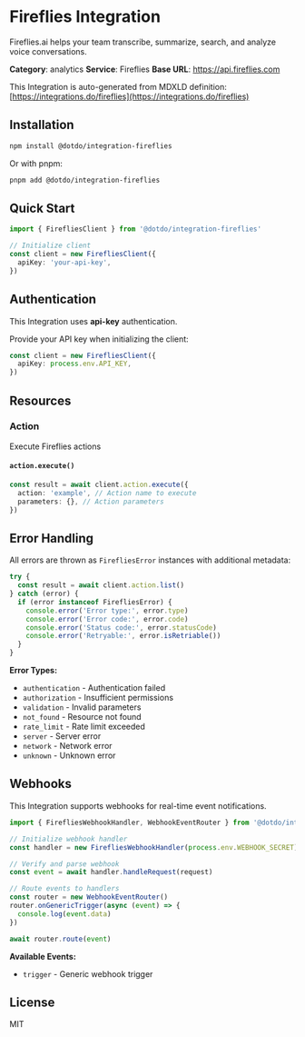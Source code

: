 # Fireflies Integration

Fireflies.ai helps your team transcribe, summarize, search, and analyze voice conversations.

**Category**: analytics
**Service**: Fireflies
**Base URL**: https://api.fireflies.com

This Integration is auto-generated from MDXLD definition: [https://integrations.do/fireflies](https://integrations.do/fireflies)

## Installation

```bash
npm install @dotdo/integration-fireflies
```

Or with pnpm:

```bash
pnpm add @dotdo/integration-fireflies
```

## Quick Start

```typescript
import { FirefliesClient } from '@dotdo/integration-fireflies'

// Initialize client
const client = new FirefliesClient({
  apiKey: 'your-api-key',
})
```

## Authentication

This Integration uses **api-key** authentication.

Provide your API key when initializing the client:

```typescript
const client = new FirefliesClient({
  apiKey: process.env.API_KEY,
})
```

## Resources

### Action

Execute Fireflies actions

#### `action.execute()`

```typescript
const result = await client.action.execute({
  action: 'example', // Action name to execute
  parameters: {}, // Action parameters
})
```

## Error Handling

All errors are thrown as `FirefliesError` instances with additional metadata:

```typescript
try {
  const result = await client.action.list()
} catch (error) {
  if (error instanceof FirefliesError) {
    console.error('Error type:', error.type)
    console.error('Error code:', error.code)
    console.error('Status code:', error.statusCode)
    console.error('Retryable:', error.isRetriable())
  }
}
```

**Error Types:**

- `authentication` - Authentication failed
- `authorization` - Insufficient permissions
- `validation` - Invalid parameters
- `not_found` - Resource not found
- `rate_limit` - Rate limit exceeded
- `server` - Server error
- `network` - Network error
- `unknown` - Unknown error

## Webhooks

This Integration supports webhooks for real-time event notifications.

```typescript
import { FirefliesWebhookHandler, WebhookEventRouter } from '@dotdo/integration-fireflies'

// Initialize webhook handler
const handler = new FirefliesWebhookHandler(process.env.WEBHOOK_SECRET)

// Verify and parse webhook
const event = await handler.handleRequest(request)

// Route events to handlers
const router = new WebhookEventRouter()
router.onGenericTrigger(async (event) => {
  console.log(event.data)
})

await router.route(event)
```

**Available Events:**

- `trigger` - Generic webhook trigger

## License

MIT
